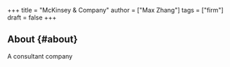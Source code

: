 +++
title = "McKinsey & Company"
author = ["Max Zhang"]
tags = ["firm"]
draft = false
+++

## About {#about}

A consultant company

